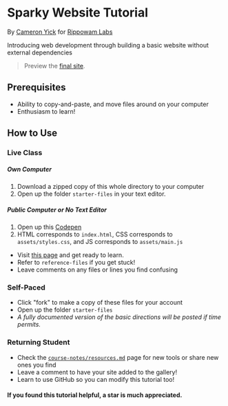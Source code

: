 # Sparky Website Tutorial

By [Cameron Yick][author] for [Rippowam Labs][sponsor]

Introducing web development through building a basic website without external dependencies

> Preview the [final site][final site].

## Prerequisites
- Ability to copy-and-paste, and move files around on your computer
- Enthusiasm to learn!

## How to Use

### Live Class
##### Own Computer
1. Download a zipped copy of this whole directory to your computer
2. Open up the folder `starter-files` in your text editor. 

##### Public Computer or No Text Editor
1. Open up this [Codepen][codepen] 
2. HTML corresponds to `index.html`, CSS corresponds to `assets/styles.css`, and JS corresponds to `assets/main.js`


+ Visit [this page][tutorial] and get ready to learn.
+ Refer to `reference-files` if you get stuck!
+ Leave comments on any files or lines you find confusing

### Self-Paced
+ Click "fork" to make a copy of these files for your account
+ Open up the folder `starter-files` 
+ _A fully documented version of the basic directions will be posted if time permits._

### Returning Student
+ Check the [`course-notes/resources.md`][resources] page for new tools or share new ones you find
+ Leave a comment to have your site added to the gallery!
+ Learn to use GitHub so you can modify this tutorial too!

#### If you found this tutorial helpful, a star is much appreciated.

<!-- TODO: Link to codepen -->
[author]: http://www.cameronyick.us
[sponsor]: https://github.com/RippowamLabs
[tutorial]: https://github.com/hydrosquall/sparky-website-tutorial/blob/master/course-notes/overview.md
[final site]: http://wwww.cameronyick.us/sparky/
[resources]: https://github.com/hydrosquall/sparky-website-tutorial/blob/master/course-notes/resources.md
[starterFiles]: https://github.com/hydrosquall/sparky-website-tutorial/tree/master/course-notes
[codepen]: https://codepen.io/samplelink
